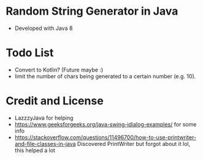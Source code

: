 # Random String Generator in Java

- Developed with Java 8

# Todo List

- Convert to Kotlin? (Future maybe :)
- limit the number of chars being generated to a certain number (e.g. 10).
# Credit and License 

- LazzzyJava for helping
- https://www.geeksforgeeks.org/java-swing-jdialog-examples/ for some info
- https://stackoverflow.com/questions/11496700/how-to-use-printwriter-and-file-classes-in-java Discovered PrintWriter
  but forgot about it lol, this helped a lot